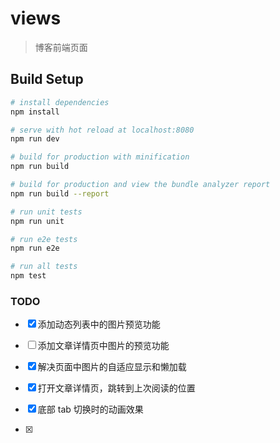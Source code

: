 # views

> 博客前端页面

## Build Setup

```bash
# install dependencies
npm install

# serve with hot reload at localhost:8080
npm run dev

# build for production with minification
npm run build

# build for production and view the bundle analyzer report
npm run build --report

# run unit tests
npm run unit

# run e2e tests
npm run e2e

# run all tests
npm test
```

### TODO

- [x] 添加动态列表中的图片预览功能

- [ ] 添加文章详情页中图片的预览功能

- [x] 解决页面中图片的自适应显示和懒加载

- [x] 打开文章详情页，跳转到上次阅读的位置

- [x] 底部 tab 切换时的动画效果

- [x]
